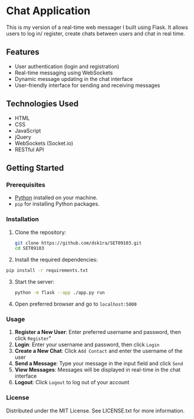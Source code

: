 # Chat Application

This is my version of a real-time web messager I built using Flask. It allows users to log in/ register, create chats between users and chat in real time.
## Features

- User authentication (login and registration)
- Real-time messaging using WebSockets
- Dynamic message updating in the chat interface
- User-friendly interface for sending and receiving messages

## Technologies Used

- HTML
- CSS
- JavaScript
- jQuery
- WebSockets (Socket.io)
- RESTful API

## Getting Started

### Prerequisites

- [Python](https://www.python.org/downloads/) installed on your machine.
- `pip` for installing Python packages.

### Installation

1. Clone the repository:

   ```bash
   git clone https://github.com/dsk1ra/SET09103.git
   cd SET09103
   

2. Install the required dependencies:

  ```bash
  pip install -r requirements.txt
  ```

3. Start the server:

    ```bash
    python -m flask --app ./app.py run
    ```
    
4. Open preferred browser and go to `localhost:5000`

### Usage

1. **Register a New User**: Enter preferred username and password, then click `Register`"
2. **Login**: Enter your username and password, then click `Login`
3. **Create a New Chat**: Click `Add Contact` and enter the username of the user
4. **Send a Message**: Type your message in the input field and click `Send`
5. **View Messages**: Messages will be displayed in real-time in the chat interface
6. **Logout**: Click `Logout` to log out of your account


### License 
Distributed under the MIT License. See LICENSE.txt for more information.
